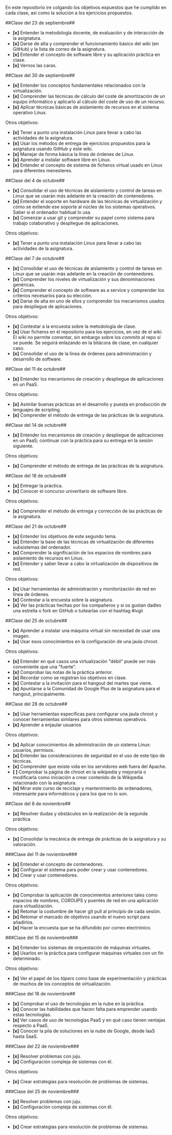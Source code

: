 En este repositorio ire colgando los objetivos expuestos que he cumplido en cada clase, así como la solución a los ejercicios
propuestos.

##Clase del 23 de septiembre##
* **[x]** Entender la metodología docente, de evaluación y de interacción de la asignatura.
* **[x]** Darse de alta y comprender el funcionamiento básico del wiki (en GitHub) y la lista de correo de la asignatura.
* **[x]** Entender el concepto de software libre y su aplicación práctica en clase.
* **[x]** Vernos las caras.


##Clase del 30 de septiembre##
* **[x]** Entender los conceptos fundamentales relacionados con la virtualización.
* **[x]** Comprender las técnicas de cálculo del coste de amortización de un equipo informático y aplicarlo al cálculo del coste de uso de un recurso.
* **[x]** Aplicar técnicas básicas de aislamiento de recursos en el sistema operativo Linux.

Otros objetivos:
* **[x]** Tener a punto una instalación Linux para llevar a cabo las actividades de la asignatura.
* **[x]** Usar los métodos de entrega de ejercicios propuestos para la asignatura usando GitHub y este wiki.
* **[x]** Manejar de forma básica la línea de órdenes de Linux.
* **[x]** Aprender a instalar software libre en Linux.
* **[x]** Entender el concepto de sistema de ficheros virtual usado en Linux para diferentes menesteres.


##Clase del 4 de octubre##
* **[x]** Consolidar el uso de técnicas de aislamiento y control de tareas en Linux que se usarán más adelante en la creación de contenedores.
* **[x]** Entender el soporte en hardware de las técnicas de virtualización y cómo se extiende ese soporte al núcleo de los sistemas operativos. Saber si el ordenador habitual lo usa.
* **[x]** Comenzar a usar git y comprender su papel como sistema para trabajo colaborativo y despliegue de aplicaciones.

Otros objetivos:
* **[x]** Tener a punto una instalación Linux para llevar a cabo las actividades de la asignatura.


##Clase del 7 de octubre##
* **[x]** Consolidar el uso de técnicas de aislamiento y control de tareas en Linux que se usarán más adelante en la creación de contenedores.
* **[x]** Comprender los niveles de virtualización y sus denominaciones genéricas.
* **[x]** Comprender el concepto de software as a service y comprender los criterios necesarios para su elección.
* **[x]** Darse de alta en uno de ellos y comprender los mecanismos usados para despliegue de aplicaciones.

Otros objetivos:
* **[x]** Contestar a la encuesta sobre la metodología de clase.
* **[x]** Usar ficheros en el repositorio para los ejercicios, en vez de el wiki. El wiki no permite comentar, sin embargo sobre los *commits* al repo sí se puede. Se seguirá enlazando en la bitácora de clase, en cualquier caso.
* **[x]** Consolidar el uso de la línea de órdenes para administración y desarrollo de software.


##Clase del 11 de octubre##
* **[x]** Entender los mecanismos de creación y despliegue de aplicaciones en un PaaS.

Otros objetivos:
* **[x]** Asimilar buenas prácticas en el desarrollo y puesta en producción de lenguajes de scripting.
* **[x]** Comprender el método de entrega de las prácticas de la asignatura.


##Clase del 14 de octubre##
* **[x]** Entender los mecanismos de creación y despliegue de aplicaciones en un PaaS; continuar con la práctica para su entrega en la sesión siguiente.

Otros objetivos:
* **[x]** Comprender el método de entrega de las prácticas de la asignatura.


##Clase del 18 de octubre##
* **[x]** Entregar la práctica.
* **[x]** Conocer el concurso univeritario de software libre.

Otros objetivos:
* **[x]** Comprender el método de entrega y corrección de las prácticas de la asignatura.


##Clase del 21 de octubre##
* **[x]** Entender los objetivos de este segundo tema.
* **[x]** Entender la base de las técnicas de virtualización de diferentes subsistemas del ordenador.
* **[x]** Comprender la significación de los espacios de nombres para aislamiento de recursos en Linux.
* **[x]** Entender y saber llevar a cabo la virtualización de dispositivos de red.

Otros objetivos:
* **[x]** Usar herramientas de administración y monitorización de red en línea de órdenes.
* **[x]** Contestar a la encuesta sobre la asignatura.
* **[x]** Ver las prácticas hechas por los compañeros y si os gustan dadles una estrella o fork en GitHub o tuitearlas con el hashtag #ivgii


##Clase del 25 de octubre##
* **[x]** Aprender a instalar una máquina virtual sin necesidad de usar una imagen.
* **[x]** Usar esos conocimientos en la configuración de una jaula chroot.

Otros objetivos:
* **[x]** Entender en qué casos una virtualización "débil" puede ser más conveniente que una "fuerte".
* **[x]** Comprobar las notas de la práctica anterior.
* **[x]** Recordar como se registran los objetivos en clase.
* **[x]** Contestar a la invitación para el hangout del martes que viene.
* **[x]** Apuntarse a la Comunidad de Google Plus de la asignatura para el hangout, principalmente.


##Clase del 28 de octubre##
* **[x]** Usar herramientas específicas para configurar una jaula chroot y conocer herramientas similares para otros sistemas operativos.
* **[x]** Aprender a enjaular usuarios

Otros objetivos:
* **[x]** Aplicar conocimientos de administración de un sistema Linux: usuarios, permisos.
* **[x]** Entender las consideraciones de seguridad en el uso de este tipo de técnicas.
* **[x]** Comprender que existe vida en los servidores web fuera del Apache.
* **[ ]** Comprobar la página de chroot en la wikipedia y mejorarla o modificarla como iniciación a crear contenido de la Wikipedia relacionado con la asignatura.
* **[x]** Mirar este curso de reciclaje y mantenimiento de ordenadores, interesante para informáticos y para los que no lo son.


##Clase del 8 de noviembre##
* **[x]** Resolver dudas y obstáculos en la realización de la segunda práctica.

Otros objetivos:
* **[x]** Consolidar la mecánica de entrega de prácticas de la asignatura y su valoración.


###Clase del 11 de noviembre###
* **[x]** Entender el concepto de contenedores.
* **[x]** Configurar el sistema para poder crear y usar contenedores.
* **[x]** Crear y usar contenedores.

Otros objetivos:
* **[x]** Comprobar la aplicación de conocimientos anteriores tales como espacios de nombres, CGROUPS y puentes de red en una aplicación para virtualización.
* **[x]** Retomar la costumbre de hacer git pull al principio de cada sesión.
* **[x]** Retomar el marcado de objetivos usando el nuevo script para añadirlos.
* **[x]** Hacer la encuesta que se ha difundido por correo electrónico.


###Clase del 15 de noviembre###
* **[x]** Entender los sistemas de orquestación de máquinas virtuales.
* **[x]** Usarlos en la práctica para configurar máquinas virtuales con un fin determinado.

Otros objetivos:
* **[x]** Ver el papel de los *tápers* como base de experimentación y prácticas de muchos de los conceptos de virtualización.


###Clase del 18 de noviembre##
* **[x]** Comprobar el uso de tecnologías en la nube en la práctica.
* **[x]** Conocer las habilidades que hacen falta para emprender usando estas tecnologías.
* **[x]** Ver casos de uso de tecnologías PaaS y en qué caso tienen ventajas respecto a PaaS.
* **[x]** Conocer la pila de soluciones en la nube de Google, desde IaaS hasta SaaS.


###Clase del 22 de noviembre###
* **[x]** Resolver problemas con juju.
* **[x]** Configuración compleja de sistemas con él.

Otros objetivos:
* **[x]** Crear estrategias para resolución de problemas de sistemas.


###Clase del 25 de noviembre###
* **[x]** Resolver problemas con juju.
* **[x]** Configuración compleja de sistemas con él.

Otros objetivos:
* **[x]** Crear estrategias para resolución de problemas de sistemas.
